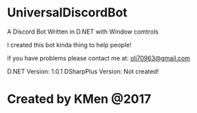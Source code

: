# UniversalDiscordBot
A Discord Bot Written in D.NET with Window comtrols

I created this bot kinda thing to help people!

if you have problems please contact me at: oli70963@gmail.com

 D.NET Version: 1.0.1
 DSharpPlus Version: Not created!

# Created by KMen @2017
